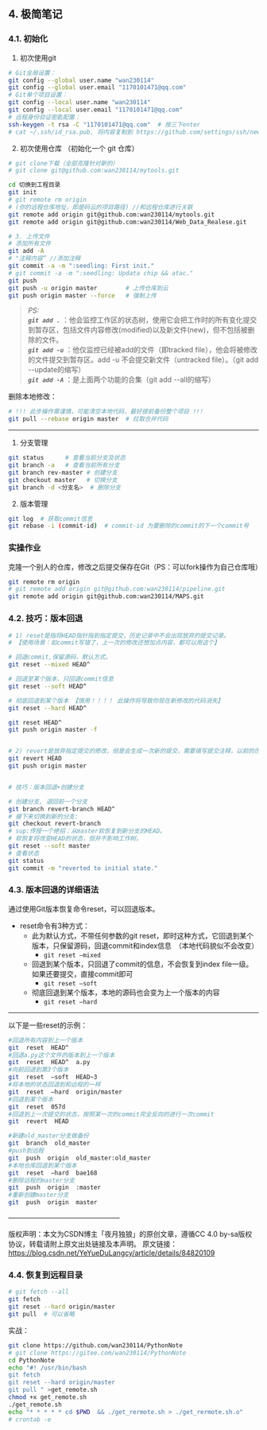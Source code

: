 ## 4. 极简笔记


### 4.1. 初始化


1. 初次使用git  
```bash
# Git全局设置：
git config --global user.name "wan230114"
git config --global user.email "1170101471@qq.com"
# Git单个项目设置：
git config --local user.name "wan230114"
git config --local user.email "1170101471@qq.com"
# 远程身份验证密匙配置：
ssh-keygen -t rsa -C "1170101471@qq.com"  # 按三下enter
# cat ~/.ssh/id_rsa.pub, 将内容复制到 https://github.com/settings/ssh/new 内
```

2. 初次使用仓库 （初始化一个 git 仓库）
```bash
# git clone下载（全部克隆针对新的）
# git clone git@github.com:wan230114/mytools.git

cd 切换到工程目录
git init
# git remote rm origin
# (你的远程仓库地址，即是码云的项目路径) //和远程仓库进行关联
git remote add origin git@github.com:wan230114/mytools.git
git remote add origin git@github.com:wan230114/Web_Data_Realese.git

# 3. 上传文件
# 添加所有文件
git add -A
# "注释内容” //添加注释
git commit -a -m ":seedling: First init."
# git commit -a -m ":seedling: Updata chip && atac."
git push
git push -u origin master        # 上传仓库到云
git push origin master --force   # 强制上传
```

> *PS:*  
> ***`git add .`*** ：他会监控工作区的状态树，使用它会把工作时的所有变化提交到暂存区，包括文件内容修改(modified)以及新文件(new)，但不包括被删除的文件。  
> ***`git add -u`*** ：他仅监控已经被add的文件（即tracked file），他会将被修改的文件提交到暂存区。add -u 不会提交新文件（untracked file）。（git add --update的缩写）  
> ***`git add -A`*** ：是上面两个功能的合集（git add --all的缩写）


删除本地修改：
```bash
# !!! 此步操作需谨慎，可能清空本地代码，最好提前备份整个项目 !!!
git pull --rebase origin master  # 拉取合并代码
```


---
1. 分支管理

```bash
git status      # 查看当前分支及状态
git branch -a   # 查看当前所有分支
git branch rev-master # 创建分支
git checkout master   # 切换分支
git branch -d <分支名>  # 删除分支
```

2. 版本管理

```bash
git log  # 获取commit信息
git rebase -i (commit-id)  # commit-id 为要删除的commit的下一个commit号
```

### 实操作业

克隆一个别人的仓库，修改之后提交保存在Git（PS：可以fork操作为自己仓库哦）

```bash
git remote rm origin
# git remote add origin git@github.com:wan230114/pipeline.git
git remote add origin git@github.com:wan230114/MAPS.git
```


### 4.2. 技巧：版本回退

```bash
# 1) reset是指将HEAD指针指到指定提交，历史记录中不会出现放弃的提交记录。
# 【使用场景：如commit写错了，上一次的修改还想加点内容，都可以用这个】

# 回退commit,保留源码，默认方式。
git reset --mixed HEAD^

# 回退至某个版本，只回退commit信息
git reset --soft HEAD^

# 彻底回退到某个版本 【慎用！！！！ 此操作将导致你现在新修改的代码消失】
git reset --hard HEAD^

git reset HEAD^
git push origin master -f


# 2) revert是放弃指定提交的修改，但是会生成一次新的提交，需要填写提交注释，以前的历史记录都在；
git revert HEAD
git push origin master


# 技巧：版本回退+创建分支 

# 创建分支, 退回前一个分支
git branch revert-branch HEAD^
# 接下来切换到新的分支:
git checkout revert-branch
# sup:传授一个绝招：从master软恢复到新分支的HEAD。
# 软恢复将改变HEAD的状态，但并不影响工作树。
git reset --soft master
# 查看状态
git status
git commit -m "reverted to initial state."
```

### 4.3. 版本回退的详细语法

通过使用Git版本恢复命令reset，可以回退版本。
- reset命令有3种方式：
  - 此为默认方式，不带任何参数的git reset，即时这种方式，它回退到某个版本，只保留源码，回退commit和index信息　（本地代码貌似不会改变）
    - `git reset –mixed`
  - 回退到某个版本，只回退了commit的信息，不会恢复到index file一级。如果还要提交，直接commit即可
    - `git reset –soft`
  - 彻底回退到某个版本，本地的源码也会变为上一个版本的内容
    - `git reset –hard`

---
以下是一些reset的示例：
```bash
#回退所有内容到上一个版本
git  reset  HEAD^
#回退a.py这个文件的版本到上一个版本
git  reset  HEAD^  a.py
#向前回退到第3个版本
git  reset  –soft  HEAD~3
#将本地的状态回退到和远程的一样
git  reset  –hard  origin/master
#回退到某个版本
git  reset  057d
#回退到上一次提交的状态，按照某一次的commit完全反向的进行一次commit
git  revert  HEAD

#新建old_master分支做备份
git  branch  old_master
#push到远程
git  push  origin  old_master:old_master
#本地仓库回退到某个版本
git  reset  –hard  bae168
#删除远程的master分支
git  push  origin  :master
#重新创建master分支
git  push  origin  master
```

————————————————

版权声明：本文为CSDN博主「夜月独狼」的原创文章，遵循CC 4.0 by-sa版权协议，转载请附上原文出处链接及本声明。
原文链接：https://blog.csdn.net/YeYueDuLangcy/article/details/84820109



### 4.4. 恢复到远程目录

```bash
# git fetch --all
git fetch
git reset --hard origin/master
git pull  # 可以省略
```

实战：

```bash
git clone https://github.com/wan230114/PythonNote
# git clone https://gitee.com/wan230114/PythonNote
cd PythonNote
echo "#! /usr/bin/bash
git fetch 
git reset --hard origin/master 
git pull " >get_remote.sh
chmod +x get_remote.sh
./get_remote.sh
echo "* * * * * cd $PWD  && ./get_rermote.sh > ./get_rermote.sh.o"
# crontab -e

```